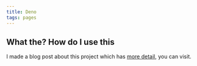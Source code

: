 ```yaml
---
title: Deno
tags: pages
---
```


## What the? How do I use this

I made a blog post about this project which has [more detail](http://cssandstuff.deno.dev/writing/pairing-eleventy-with-htmx-and-deno/), you can visit.

